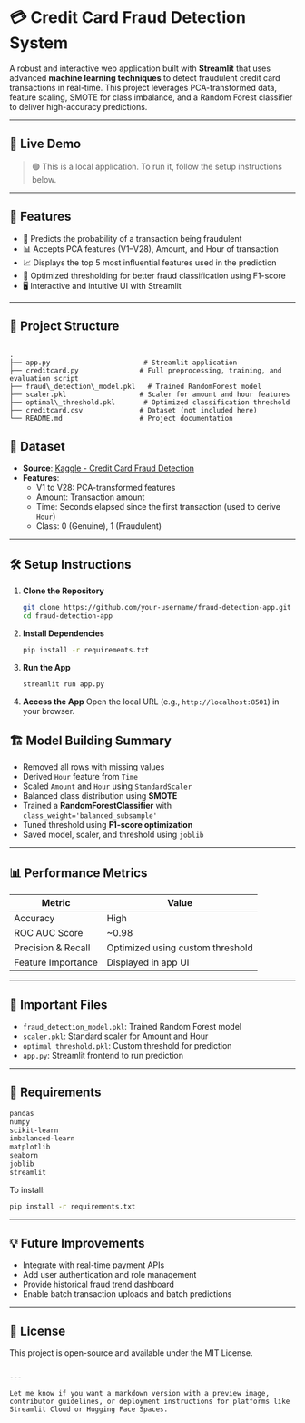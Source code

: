 

# 💳 Credit Card Fraud Detection System

A robust and interactive web application built with **Streamlit** that uses advanced **machine learning techniques** to detect fraudulent credit card transactions in real-time. This project leverages PCA-transformed data, feature scaling, SMOTE for class imbalance, and a Random Forest classifier to deliver high-accuracy predictions.

---

## 🚀 Live Demo

> 🟢 This is a local application. To run it, follow the setup instructions below.

---

## 🧠 Features

- 🧮 Predicts the probability of a transaction being fraudulent
- 📊 Accepts PCA features (V1–V28), Amount, and Hour of transaction
- 📈 Displays the top 5 most influential features used in the prediction
- 🧪 Optimized thresholding for better fraud classification using F1-score
- 🖥️ Interactive and intuitive UI with Streamlit

---

## 📁 Project Structure

```

.
├── app.py                       # Streamlit application
├── creditcard.py               # Full preprocessing, training, and evaluation script
├── fraud\_detection\_model.pkl   # Trained RandomForest model
├── scaler.pkl                  # Scaler for amount and hour features
├── optimal\_threshold.pkl       # Optimized classification threshold
├── creditcard.csv              # Dataset (not included here)
└── README.md                   # Project documentation

````



## 🧪 Dataset

- **Source**: [Kaggle - Credit Card Fraud Detection](https://www.kaggle.com/mlg-ulb/creditcardfraud)
- **Features**:
  - V1 to V28: PCA-transformed features
  - Amount: Transaction amount
  - Time: Seconds elapsed since the first transaction (used to derive `Hour`)
  - Class: 0 (Genuine), 1 (Fraudulent)

---

## 🛠️ Setup Instructions

1. **Clone the Repository**
   ```bash
   git clone https://github.com/your-username/fraud-detection-app.git
   cd fraud-detection-app


2. **Install Dependencies**
   ```bash
   pip install -r requirements.txt
   ```

3. **Run the App**
   ```bash
   streamlit run app.py
   ```

4. **Access the App**
   Open the local URL (e.g., `http://localhost:8501`) in your browser.


## 🏗️ Model Building Summary

* Removed all rows with missing values
* Derived `Hour` feature from `Time`
* Scaled `Amount` and `Hour` using `StandardScaler`
* Balanced class distribution using **SMOTE**
* Trained a **RandomForestClassifier** with `class_weight='balanced_subsample'`
* Tuned threshold using **F1-score optimization**
* Saved model, scaler, and threshold using `joblib`

---

## 📊 Performance Metrics

| Metric             | Value                            |
| ------------------ | -------------------------------- |
| Accuracy           | High                             |
| ROC AUC Score      | \~0.98                           |
| Precision & Recall | Optimized using custom threshold |
| Feature Importance | Displayed in app UI              |

---

## 📂 Important Files

* `fraud_detection_model.pkl`: Trained Random Forest model
* `scaler.pkl`: Standard scaler for Amount and Hour
* `optimal_threshold.pkl`: Custom threshold for prediction
* `app.py`: Streamlit frontend to run prediction

---

## 🧾 Requirements

```txt
pandas
numpy
scikit-learn
imbalanced-learn
matplotlib
seaborn
joblib
streamlit
```

To install:

```bash
pip install -r requirements.txt
```

---

## 💡 Future Improvements

* Integrate with real-time payment APIs
* Add user authentication and role management
* Provide historical fraud trend dashboard
* Enable batch transaction uploads and batch predictions


---

## 📄 License

This project is open-source and available under the MIT License.

```

---

Let me know if you want a markdown version with a preview image, contributor guidelines, or deployment instructions for platforms like Streamlit Cloud or Hugging Face Spaces.
```
